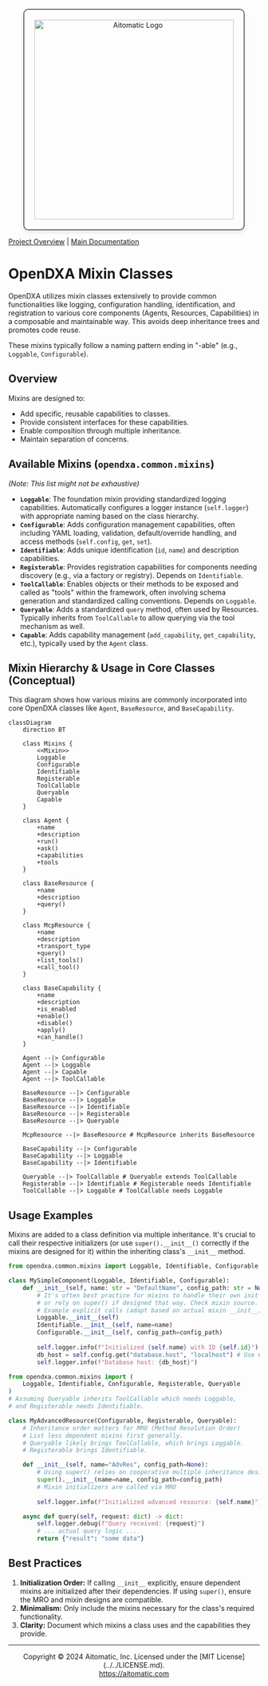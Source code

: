 <p align="center">
  <img src="https://cdn.prod.website-files.com/62a10970901ba826988ed5aa/62d942adcae82825089dabdb_aitomatic-logo-black.png" alt="Aitomatic Logo" width="400" style="border: 2px solid #666; border-radius: 10px; padding: 20px; box-shadow: 0 4px 8px rgba(0,0,0,0.1);"/>
</p>

[Project Overview](../../README.md) | [Main Documentation](../README.md)

# OpenDXA Mixin Classes

OpenDXA utilizes mixin classes extensively to provide common functionalities like logging, configuration handling, identification, and registration to various core components (Agents, Resources, Capabilities) in a composable and maintainable way. This avoids deep inheritance trees and promotes code reuse.

These mixins typically follow a naming pattern ending in "-able" (e.g., `Loggable`, `Configurable`).

## Overview

Mixins are designed to:

*   Add specific, reusable capabilities to classes.
*   Provide consistent interfaces for these capabilities.
*   Enable composition through multiple inheritance.
*   Maintain separation of concerns.

## Available Mixins (`opendxa.common.mixins`)

*(Note: This list might not be exhaustive)*

*   **`Loggable`**: The foundation mixin providing standardized logging capabilities. Automatically configures a logger instance (`self.logger`) with appropriate naming based on the class hierarchy.
*   **`Configurable`**: Adds configuration management capabilities, often including YAML loading, validation, default/override handling, and access methods (`self.config`, `get`, `set`).
*   **`Identifiable`**: Adds unique identification (`id`, `name`) and description capabilities.
*   **`Registerable`**: Provides registration capabilities for components needing discovery (e.g., via a factory or registry). Depends on `Identifiable`.
*   **`ToolCallable`**: Enables objects or their methods to be exposed and called as "tools" within the framework, often involving schema generation and standardized calling conventions. Depends on `Loggable`.
*   **`Queryable`**: Adds a standardized `query` method, often used by Resources. Typically inherits from `ToolCallable` to allow querying via the tool mechanism as well.
*   **`Capable`**: Adds capability management (`add_capability`, `get_capability`, etc.), typically used by the `Agent` class.

## Mixin Hierarchy & Usage in Core Classes (Conceptual)

This diagram shows how various mixins are commonly incorporated into core OpenDXA classes like `Agent`, `BaseResource`, and `BaseCapability`.

```mermaid
classDiagram
    direction BT

    class Mixins {
        <<Mixin>>
        Loggable
        Configurable
        Identifiable
        Registerable
        ToolCallable
        Queryable
        Capable
    }

    class Agent {
        +name
        +description
        +run()
        +ask()
        +capabilities
        +tools
    }

    class BaseResource {
        +name
        +description
        +query()
    }

    class McpResource {
        +name
        +description
        +transport_type
        +query()
        +list_tools()
        +call_tool()
    }

    class BaseCapability {
        +name
        +description
        +is_enabled
        +enable()
        +disable()
        +apply()
        +can_handle()
    }

    Agent --|> Configurable
    Agent --|> Loggable
    Agent --|> Capable
    Agent --|> ToolCallable

    BaseResource --|> Configurable
    BaseResource --|> Loggable
    BaseResource --|> Identifiable
    BaseResource --|> Registerable
    BaseResource --|> Queryable

    McpResource --|> BaseResource # McpResource inherits BaseResource

    BaseCapability --|> Configurable
    BaseCapability --|> Loggable
    BaseCapability --|> Identifiable

    Queryable --|> ToolCallable # Queryable extends ToolCallable
    Registerable --|> Identifiable # Registerable needs Identifiable
    ToolCallable --|> Loggable # ToolCallable needs Loggable

```

## Usage Examples

Mixins are added to a class definition via multiple inheritance. It's crucial to call their respective initializers (or use `super().__init__()` correctly if the mixins are designed for it) within the inheriting class's `__init__` method.

```python
from opendxa.common.mixins import Loggable, Identifiable, Configurable

class MySimpleComponent(Loggable, Identifiable, Configurable):
    def __init__(self, name: str = "DefaultName", config_path: str = None):
        # It's often best practice for mixins to handle their own init
        # or rely on super() if designed that way. Check mixin source.
        # Example explicit calls (adapt based on actual mixin __init__): 
        Loggable.__init__(self) 
        Identifiable.__init__(self, name=name)
        Configurable.__init__(self, config_path=config_path)
        
        self.logger.info(f"Initialized {self.name} with ID {self.id}")
        db_host = self.config.get("database.host", "localhost") # Use Configurable method
        self.logger.info(f"Database host: {db_host}")
```

```python
from opendxa.common.mixins import (
    Loggable, Identifiable, Configurable, Registerable, Queryable
)
# Assuming Queryable inherits ToolCallable which needs Loggable,
# and Registerable needs Identifiable.

class MyAdvancedResource(Configurable, Registerable, Queryable):
    # Inheritance order matters for MRO (Method Resolution Order)
    # List less dependent mixins first generally.
    # Queryable likely brings ToolCallable, which brings Loggable.
    # Registerable brings Identifiable.

    def __init__(self, name="AdvRes", config_path=None):
        # Using super() relies on cooperative multiple inheritance design
        super().__init__(name=name, config_path=config_path) 
        # Mixin initializers are called via MRO
        
        self.logger.info(f"Initialized advanced resource: {self.name}")

    async def query(self, request: dict) -> dict:
        self.logger.debug(f"Query received: {request}")
        # ... actual query logic ...
        return {"result": "some data"}
```

## Best Practices

1.  **Initialization Order:** If calling `__init__` explicitly, ensure dependent mixins are initialized after their dependencies. If using `super()`, ensure the MRO and mixin designs are compatible.
2.  **Minimalism:** Only include the mixins necessary for the class's required functionality.
3.  **Clarity:** Document which mixins a class uses and the capabilities they provide.

---
<p align="center">
Copyright © 2024 Aitomatic, Inc. Licensed under the [MIT License](../../LICENSE.md).
<br/>
<a href="https://aitomatic.com">https://aitomatic.com</a>
</p> 